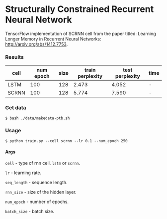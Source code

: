 # Structurally Constrained Recurrent Neural Network

TensorFlow implementation of SCRNN cell from the paper titled: Learning Longer Memory in Recurrent Neural Networks: http://arxiv.org/abs/1412.7753.


### Results

|cell|num epoch|size|train perplexity|test perplexity|time|
|---|---|---|---|---|---|
|LSTM|100|128|2.473|4.052|-|
|SCRNN|100|128|5.774|7.590|-|


### Get data
```
$ bash ./data/makedata-ptb.sh
```

### Usage

```
$ python train.py --cell scrnn --lr 0.1 --num_epoch 250
```

#### Args

`cell` - type of rnn cell. `lstm` or `scrnn`.

`lr` - learning rate.

`seq_length` - sequence length.

`rnn_size` - size of the hidden layer.

`num_epoch` - number of epochs.

`batch_size` - batch size. 
